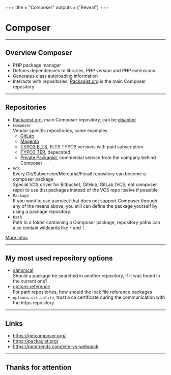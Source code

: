 +++
title = "Composer"
outputs = ["Reveal"]
+++

# Composer

---

## Overview Composer

* PHP package manager
* Defines dependencies to libraries, PHP version and PHP extensions
* Generates class autoloading information
* Interacts with repositories, [Packagist.org](https://packagist.org/) is the main Composer repository

---

## Repositories

* [Packagist.org](https://packagist.org/), main Composer repository, can be [disabled](https://getcomposer.org/doc/05-repositories.md#disabling-packagist-org)
* `Composer`  
  Vendor specific repositories, some examples
  * [GitLab](https://docs.gitlab.com/ee/user/packages/composer_repository/)
  * [Magento](https://repo.magento.com/)
  * [TYPO3 ELTS](https://elts.typo3.com/), ELTS TYPO3 versions with paid subscription
  * [TYPO3 TER](https://composer.typo3.org/), depecated
  * [Private Packagist](https://packagist.com/), commercial service from the company behind Composer
* `VCS`  
  Every Git/Subversion/Mercurial/Fossil repository can become a composer package  
  Special VCS driver for Bitbucket, GitHub, GitLab (VCS, not composer repo) to use dist packages instead of the VCS repo itselve if possible
* `Package`  
  If you want to use a project that does not support Composer through any of the means above, you still can define the package yourself by using a package repository.
* `Path`  
  Path to a folder containing a Composer package, repository paths can also contain wildcards like `*` and `?`.

[More infos](https://getcomposer.org/doc/05-repositories.md)

---

## My most used repository options

* [canonical](https://getcomposer.org/doc/articles/repository-priorities.md#making-repositories-non-canonical)  
  Should a package be searched in another repository, if it was found in the current one?
* [options.reference](https://getcomposer.org/doc/05-repositories.md#path)  
  For path repositories, how should the lock file reference packages
* `options.ssl.cafile`, trust a ca certificate during the communication with the https repository

---

## Links

* https://getcomposer.org/
* https://packagist.org/
* https://npmtrends.com/vite-vs-webpack

---

## Thanks for attention

